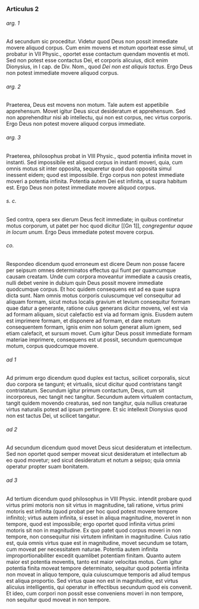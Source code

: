 ### Articulus 2

###### arg. 1
Ad secundum sic proceditur. Videtur quod Deus non possit immediate movere aliquod corpus. Cum enim movens et motum oporteat esse simul, ut probatur in VII Physic., oportet esse contactum quendam moventis et moti. Sed non potest esse contactus Dei, et corporis alicuius, dicit enim Dionysius, in I cap. de Div. Nom., quod *Dei non est aliquis tactus*. Ergo Deus non potest immediate movere aliquod corpus.

###### arg. 2
Praeterea, Deus est movens non motum. Tale autem est appetibile apprehensum. Movet igitur Deus sicut desideratum et apprehensum. Sed non apprehenditur nisi ab intellectu, qui non est corpus, nec virtus corporis. Ergo Deus non potest movere aliquod corpus immediate.

###### arg. 3
Praeterea, philosophus probat in VIII Physic., quod potentia infinita movet in instanti. Sed impossibile est aliquod corpus in instanti moveri, quia, cum omnis motus sit inter opposita, sequeretur quod duo opposita simul inessent eidem; quod est impossibile. Ergo corpus non potest immediate moveri a potentia infinita. Potentia autem Dei est infinita, ut supra habitum est. Ergo Deus non potest immediate movere aliquod corpus.

###### s. c.
Sed contra, opera sex dierum Deus fecit immediate; in quibus continetur motus corporum, ut patet per hoc quod dicitur [[Gn 1]], *congregentur aquae in locum unum*. Ergo Deus immediate potest movere corpus.

###### co.
Respondeo dicendum quod erroneum est dicere Deum non posse facere per seipsum omnes determinatos effectus qui fiunt per quamcumque causam creatam. Unde cum corpora moveantur immediate a causis creatis, nulli debet venire in dubium quin Deus possit movere immediate quodcumque corpus. Et hoc quidem consequens est ad ea quae supra dicta sunt. Nam omnis motus corporis cuiuscumque vel consequitur ad aliquam formam, sicut motus localis gravium et levium consequitur formam quae datur a generante, ratione cuius generans dicitur movens, vel est via ad formam aliquam, sicut calefactio est via ad formam ignis. Eiusdem autem est imprimere formam, et disponere ad formam, et dare motum consequentem formam, ignis enim non solum generat alium ignem, sed etiam calefacit, et sursum movet. Cum igitur Deus possit immediate formam materiae imprimere, consequens est ut possit, secundum quemcumque motum, corpus quodcumque movere.

###### ad 1
Ad primum ergo dicendum quod duplex est tactus, scilicet corporalis, sicut duo corpora se tangunt; et virtualis, sicut dicitur quod contristans tangit contristatum. Secundum igitur primum contactum, Deus, cum sit incorporeus, nec tangit nec tangitur. Secundum autem virtualem contactum, tangit quidem movendo creaturas, sed non tangitur, quia nullius creaturae virtus naturalis potest ad ipsum pertingere. Et sic intellexit Dionysius quod non est tactus Dei, ut scilicet tangatur.

###### ad 2
Ad secundum dicendum quod movet Deus sicut desideratum et intellectum. Sed non oportet quod semper moveat sicut desideratum et intellectum ab eo quod movetur; sed sicut desideratum et notum a seipso; quia omnia operatur propter suam bonitatem.

###### ad 3
Ad tertium dicendum quod philosophus in VIII Physic. intendit probare quod virtus primi motoris non sit virtus in magnitudine, tali ratione, virtus primi motoris est infinita (quod probat per hoc quod potest movere tempore infinito); virtus autem infinita, si esset in aliqua magnitudine, moveret in non tempore, quod est impossibile; ergo oportet quod infinita virtus primi motoris sit non in magnitudine. Ex quo patet quod corpus moveri in non tempore, non consequitur nisi virtutem infinitam in magnitudine. Cuius ratio est, quia omnis virtus quae est in magnitudine, movet secundum se totam, cum moveat per necessitatem naturae. Potentia autem infinita improportionabiliter excedit quamlibet potentiam finitam. Quanto autem maior est potentia moventis, tanto est maior velocitas motus. Cum igitur potentia finita moveat tempore determinato, sequitur quod potentia infinita non moveat in aliquo tempore, quia cuiuscumque temporis ad aliud tempus est aliqua proportio. Sed virtus quae non est in magnitudine, est virtus alicuius intelligentis, qui operatur in effectibus secundum quod eis convenit. Et ideo, cum corpori non possit esse conveniens moveri in non tempore, non sequitur quod moveat in non tempore.


